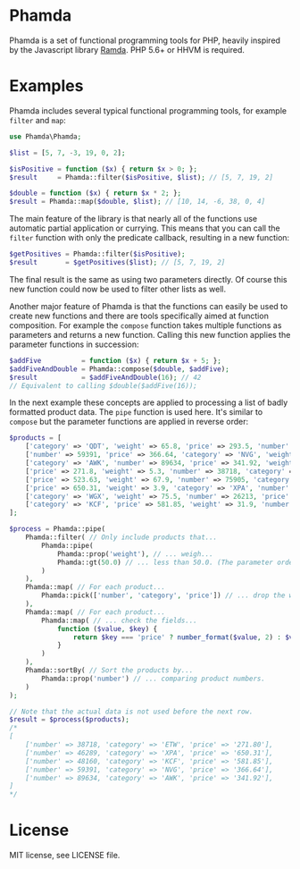 Phamda
======

Phamda is a set of functional programming tools for PHP, heavily inspired by the Javascript library
[Ramda](http://ramdajs.com/). PHP 5.6+ or HHVM is required.

Examples
========

Phamda includes several typical functional programming tools, for example `filter` and `map`:

```php
use Phamda\Phamda;

$list = [5, 7, -3, 19, 0, 2];

$isPositive = function ($x) { return $x > 0; };
$result     = Phamda::filter($isPositive, $list); // [5, 7, 19, 2]

$double = function ($x) { return $x * 2; };
$result = Phamda::map($double, $list); // [10, 14, -6, 38, 0, 4]
```

The main feature of the library is that nearly all of the functions use automatic partial application or
currying. This means that you can call the `filter` function with only the predicate callback, resulting in
a new function:

```php
$getPositives = Phamda::filter($isPositive);
$result       = $getPositives($list); // [5, 7, 19, 2]
```

The final result is the same as using two parameters directly. Of course this new function could now be
used to filter other lists as well.

Another major feature of Phamda is that the functions can easily be used to create new functions and there
are tools specifically aimed at function composition. For example the `compose` function takes multiple
functions as parameters and returns a new function. Calling this new function applies the parameter
functions in succession:

```php
$addFive          = function ($x) { return $x + 5; };
$addFiveAndDouble = Phamda::compose($double, $addFive);
$result           = $addFiveAndDouble(16); // 42
// Equivalent to calling $double($addFive(16));
```

In the next example these concepts are applied to processing a list of badly formatted product data.
The `pipe` function is used here. It's similar to `compose` but the parameter functions are applied in
reverse order:

```php
$products = [
    ['category' => 'QDT', 'weight' => 65.8, 'price' => 293.5, 'number' => 15708],
    ['number' => 59391, 'price' => 366.64, 'category' => 'NVG', 'weight' => 15.5],
    ['category' => 'AWK', 'number' => 89634, 'price' => 341.92, 'weight' => 35],
    ['price' => 271.8, 'weight' => 5.3, 'number' => 38718, 'category' => 'ETW'],
    ['price' => 523.63, 'weight' => 67.9, 'number' => 75905, 'category' => 'YVM'],
    ['price' => 650.31, 'weight' => 3.9, 'category' => 'XPA', 'number' => 46289],
    ['category' => 'WGX', 'weight' => 75.5, 'number' => 26213, 'price' => 471.44],
    ['category' => 'KCF', 'price' => 581.85, 'weight' => 31.9, 'number' => 48160],
];

$process = Phamda::pipe(
    Phamda::filter( // Only include products that...
        Phamda::pipe(
            Phamda::prop('weight'), // ... weigh...
            Phamda::gt(50.0) // ... less than 50.0. (The parameter order is unintuitive here.)
        )
    ),
    Phamda::map( // For each product...
        Phamda::pick(['number', 'category', 'price']) // ... drop the weight field and fix field order.
    ),
    Phamda::map( // For each product...
        Phamda::map( // ... check the fields...
            function ($value, $key) {
                return $key === 'price' ? number_format($value, 2) : $value; // ... and format the price.
            }
        )
    ),
    Phamda::sortBy( // Sort the products by...
        Phamda::prop('number') // ... comparing product numbers.
    )
);

// Note that the actual data is not used before the next row.
$result = $process($products);
/*
[
    ['number' => 38718, 'category' => 'ETW', 'price' => '271.80'],
    ['number' => 46289, 'category' => 'XPA', 'price' => '650.31'],
    ['number' => 48160, 'category' => 'KCF', 'price' => '581.85'],
    ['number' => 59391, 'category' => 'NVG', 'price' => '366.64'],
    ['number' => 89634, 'category' => 'AWK', 'price' => '341.92'],
]
*/
```

License
=======

MIT license, see LICENSE file.

